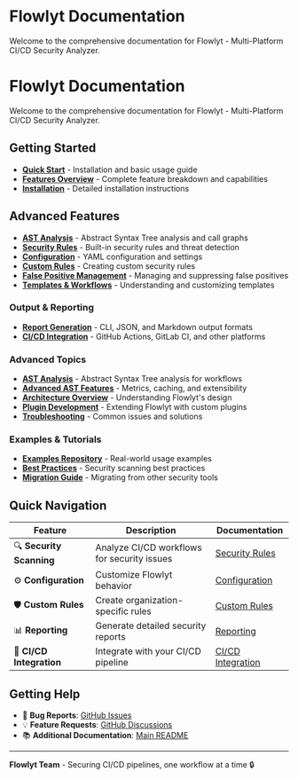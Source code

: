 # Flowlyt Documentation

Welcome to the comprehensive documentation for Flowlyt - Multi-Platform CI/CD Security Analyzer.

# Flowlyt Documentation

Welcome to the comprehensive documentation for Flowlyt - Multi-Platform CI/CD Security Analyzer.

## Getting Started

- [**Quick Start**](quick-start.md) - Installation and basic usage guide
- [**Features Overview**](features.md) - Complete feature breakdown and capabilities
- [**Installation**](installation.md) - Detailed installation instructions

## Advanced Features

- [**AST Analysis**](ast-analysis.md) - Abstract Syntax Tree analysis and call graphs
- [**Security Rules**](security-rules.md) - Built-in security rules and threat detection
- [**Configuration**](configuration.md) - YAML configuration and settings
- [**Custom Rules**](custom-rules.md) - Creating custom security rules
- [**False Positive Management**](false-positives.md) - Managing and suppressing false positives
- [**Templates & Workflows**](templates.md) - Understanding and customizing templates

### Output & Reporting
- [**Report Generation**](reporting.md) - CLI, JSON, and Markdown output formats
- [**CI/CD Integration**](cicd-integration.md) - GitHub Actions, GitLab CI, and other platforms

### Advanced Topics
- [**AST Analysis**](ast-analysis.md) - Abstract Syntax Tree analysis for workflows
- [**Advanced AST Features**](advanced-ast-features.md) - Metrics, caching, and extensibility
- [**Architecture Overview**](architecture.md) - Understanding Flowlyt's design
- [**Plugin Development**](plugin-development.md) - Extending Flowlyt with custom plugins
- [**Troubleshooting**](troubleshooting.md) - Common issues and solutions

### Examples & Tutorials
- [**Examples Repository**](examples.md) - Real-world usage examples
- [**Best Practices**](best-practices.md) - Security scanning best practices
- [**Migration Guide**](migration.md) - Migrating from other security tools

## Quick Navigation

| Feature | Description | Documentation |
|---------|-------------|---------------|
| 🔍 **Security Scanning** | Analyze CI/CD workflows for security issues | [Security Rules](security-rules.md) |
| ⚙️ **Configuration** | Customize Flowlyt behavior | [Configuration](configuration.md) |
| 🛡️ **Custom Rules** | Create organization-specific rules | [Custom Rules](custom-rules.md) |
| 📊 **Reporting** | Generate detailed security reports | [Reporting](reporting.md) |
| 🔗 **CI/CD Integration** | Integrate with your CI/CD pipeline | [CI/CD Integration](cicd-integration.md) |

## Getting Help

- 🐛 **Bug Reports**: [GitHub Issues](https://github.com/harekrishnarai/flowlyt/issues)
- 💡 **Feature Requests**: [GitHub Discussions](https://github.com/harekrishnarai/flowlyt/discussions)
- 📚 **Additional Documentation**: [Main README](../README.md)

---

**Flowlyt Team** - Securing CI/CD pipelines, one workflow at a time 🔒
